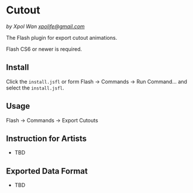 # Cutout

*by Xpol Wan <xpolife@gmail.com>*

The Flash plugin for export cutout animations.

Flash CS6 or newer is required.

## Install

Click the `install.jsfl` or form Flash -> Commands -> Run Command... and select the `install.jsfl`.

## Usage

Flash -> Commands -> Export Cutouts

## Instruction for Artists

* TBD

## Exported Data Format

* TBD
